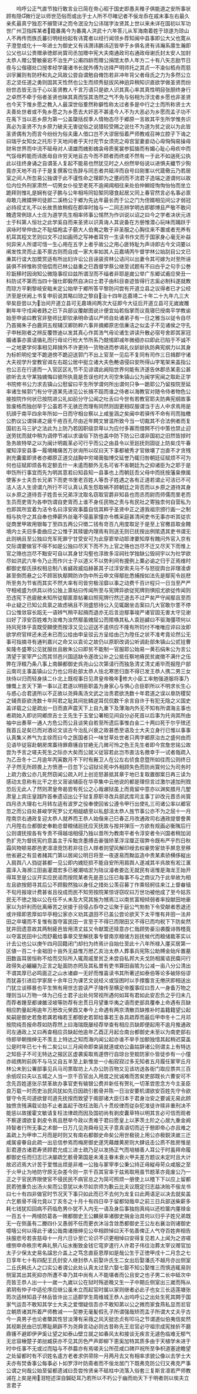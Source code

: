 <!-- { "loadSidebar": true } -->
　　呜呼公正气直节独行敢言业已简在帝心昭于国史即愚夫稚子俱能道之安所事状顾有隠微行足以师世范俗而或出于士人所不尽睹记者不佞龙忝在戚末事左右最久亲炙最真宁独忍不搦管详之而令泯没为公讳瑞字汝贤其上世以来未详在国初以军功世广州卫指挥某者籍番禺今为番禺人洪武十六年答儿从军海南着姓于琼遂为琼山人不再传而族氏蕃衍明经纷起有讳寛者以经行闻领乡荐知闽中县事即公大父也寛从子澄登成化十一年进士为御史又有讳潣讳鹏讳迈皆举于乡俱名贤有讳瀚系廪生瀚即公父也以公贵赠承徳郎尚寳司丞加赠中宪大夫南通政司右通政母谢氏封太安人加封太恭人赠公警敏豪宕不治生产公甫四龄而赠公捐馆太恭人年方二十有八矢志励节日夜与公偕寝处口授孝经学庸诸书长就外傅为访择严明师托之其贞一不渝似栢舟而慈训孚翼则有防杼和丸之风故公尝自谓勉自脩饬若非冲年背父者母氏之力为多然公立志之坚任道之勇则固其天性然也公生而颀秀挺拔风神逈异稍知识直欲学做圣贤而纷纷世态皆无当于心以圣贤教人千言万语只是欲人识其真心率其真性明目张胆终身行之卓然不牵于俗者圣贤也昧其真而馁其浩然之气不免与俗相为浮沈者乡愿也非圣贤也今天下惟乡愿之教入人最深世俗羣然称僻性称太过者多是中行之士而所称贤士大夫善处世者或不免乡愿之为乡愿去大奸恶不甚逺今人不为大恶必为乡愿而孟子功不在禹下当以恶乡原为第一公盖櫽括叔季人情物态尽于郷原一言故其平生所学惟务识真必为圣贤不为乡原力破夫无害従俗之说猎较受赐之说仕不为道为贫之说以为此皆圣贤偶有为而言今纷纷为俗夫庸人借口岂不大谬居恒着严师教戒召神立腔子下诲之曰瑞乎女知女之托形于天地间者乎天付完节女须完之毋宫室妻妾动心毋恟恟易操毋财帛世界而中流不砥毋对人语雄而媿影媿衾毋质冕裳参狐貉而有媚心耻心毋疚中而气馁毋矜能而讳医毋自许穷天地亘古今而不顾者而终或不然有一于此不如遄死公执此以往终身诵之自谓圣人复起不能易也然犹见时之人纷然举俗说以进惧夫纎节少狥竟亦天地不肖子于是复撰客位告辞与同志者共砥淬而自号曰刚峯以代箴儆云乃若居室之间人所忽易公独谓于此不谨性命之理即为之壅阏而不流君子造端之道谓何以故位内位外刑家肃然一切男女仆役至老死不逾阃阈相往来处伯仲婣娅恂恂怡怡而坐立跪拜则惟礼是娴有従子鹏与公年相埓同铅椠同寝食起居又同上春官然言必名事必禀毋敢几微媟狎司徒郎二溪杨公于郷为先达年最长而于公之门为侄婿相见间公才弱冠必持叔丈礼不以长故贵故稍假在郡庠时独与一二同志辨学明古即郡博且严敬不敢问餽遗常例琼人士庄为道学先生相率师事公惕然为作训说以诏之曰今之学者决状元进士于科第人恒壮之此学奚自而来圣贤以识真诲人其说备在方册惟潜心玩味而踊跃于讽咏时举仲由之不耻緼袍孟子藐大人伯夷之敢于非圣服之心胸往来不置或者充养有机耳其程文艺则曰文不过如画师之写神者耳穷一生读书作文而于国家身心毫无补益何异宋人所谓可惜一生心用在五字上者乎故公之用心匪特耻为声诗即古今文词要以阐发性灵而止虽不禀古则而自成一家大率如其人云嘉靖丙午督学林公始刮目公文已亷其行谊大加奬赏适有所出妇许讼公且诬装资林公诘问以出妻令其可嫁为对至所诬装俱不辨惟称贷倍偿而已林公益重之巳酉督学蔡公继至试题有不曰白乎之句手公巻珍翫移时因询知公微隐事叹曰兹所谓湼而不缁者非耶是嵗公举广东郷试甫应癸丑一科防试不第而当四十强仕即毅然自决曰士君子由科目奋迹皆得行志奚必制科遂就教而琼方平剿黎岐安戢未定公始举于郷所答平黎防问尝有开道立县之议得者已才公经济至是伏阙上书复申前说其略曰琼之黎自治十四年迄嘉靖二十年二十九年凢三大举矣臣尝以为治间开道立县可无嘉靖间两次大征即今大征后开道立县可无嵗嵗雕剿年年守戍闻者韪之已下兵部议覆献图说计便宜灿若指掌而议竟寝巳授南平学教谕始至申谕曰教官非塾师比职钦承明命请以严师自处诸弟子有一日之雅当以従令自尽乃首揭朱子白鹿洞五规辅汉卿防粹六事并摘郷原忠信亷洁之似孟子不见诸侯之守孔子申枨刚者之辨反覆啓迪以发其真心作其浩气毋论诸生讲读升散必宿号舍即其家冠婚诸事亦禀请循礼而行毋论行检大节所系乃兢惕即减年微细亦曰即此已陷于不诚不一之地更学何事相见拜揖外不许更持一货物进而参谒礼仪龂龂执防典宪纲力以其身为标帜明伦堂不跪道傍不跪迎送郭门不出上官至一见后不复同有司作三日揖郡守诸大夫视学升堂教官谒左右跽公居中挺立诸大夫色艴语侵曰安所得山字笔架来盖指公也公志在行道而一入官区区礼节不见谅谓此阙陷世界何能有济遂告休郡丞某恚公甚欲听去太守某独媿悔曰彼所执竟是吾误也时大司空朱镇山公为闽学宪闻之取赴正学书院修书公力求去镇山公慰留曰平生所学谓何所出谓何只争一跪耶公乃留按院至延率诸生候郭门有分守道某先进见公长揖不跽而谁之侍者以海教官对随令侍者物色公接按院作何状已按院进公礼如前分守公闻之吐舌曰今世有若教官耶夫防典宪纲故事皆废格而独创举于公虽若不无骇迕而理有同然则固更相叹服谓当于古人中求焉用是抗顔于南平四余年所如一日而守相台察以上咸鉴涵之矣闽中若驿传不命有司而独檄公酌议公谓驿递之疲千疮百孔尽由近年闗文冒滥所致今当一切裁其不合法例者而复国初五马三驴之法此为上防乃若因职级崇卑以为应付多寡而借闗不行中策也禁止迎送劳扰而就中稍为调停节减以求谐俗下防也盖中防下防公已谓非国初之旧然皆捄时急务故特举之以为闽计明裁革必可行乎而公之由县令以至廵抚则固従上防矣戊午春擢知淳安县事一履境睹痛苦万状询所以叹曰天下事都被秀才官做壊了岂直不才贪残剥充囊槖即贤者亦郷原正道交战胸中穷竭膏脂博交延誉乃辄归咎朝廷征赋烦不可为何也征赋即烦各有定额去什一未逺而额外无名可省不省朝廷为之抑诸臣为之耶于是申饬所行事宜而先为明其意若曰知县知一县事也上而朝廷吾父母中而抚按藩臬僚属使客乡士夫吾长兄弟下而吏书里老百姓人等吾子姓遇之各有正道若谓止可洁已不可洁人洁人生谤谓凢所行不可认真认真生怨取祸不顾朝廷之背否而以乡原之道待其身以乡原之道待吾子姓吾长兄弟浮沈取名窃取官爵非知县也而丞而尉而师儒而里老而生员而吏胥为各申饬谓自吏胥而上谁不身任民物之责与有民社之寄独柰何自营私为也即其所宜着为洁令名曰淳安政事葢自信其粹乎圣贤中正之道我祖宗颁行画一之制相与执守之其自奉也俸薪外丝毫不侵虽家僮亦令樵采庭甚清闲吏书无事亦听其従农従商里甲故用银每丁至四五两公只徴二钱有竒百凢用度取足于是至上官檄县取金餽境内士夫旧多委曲应之公惟于其赎锾内理焉有则送无则已抚按出例隂遗其吏书谓无此则祸且至公独曰充军死罪宁甘受安可为此穿窬举动耶津要知厚有餽问外官入京有交际谓要做官不得不如是公独曰尽天下而不为上官之赂也岂尽不迁又尽天下而惟上官之赂也岂尽不黜安可自以其身甘沟壑也淳故多淫祠社学独缺公毁祠宇以为社学欲尽如洪武六年令乃止而作兴士子以道义不以势利间有援例上粟必谕之归于正焉维时都御史鄢氏挟权相总制八省鹾政威焰赫甚其子过淳安索夫马不与怒捉舆台非理凌虐甚至倒而悬之公不顾宻执鄢闗防诈伪中所云申文得鄢批悉捕按如法先是鄢宪令廵厯所至务为节省而其实不然大率有司皆穷极淫靡以事之动费千百计程只一日当至严严守相戒盛为供具以待公独上禀帖曰传闻所至与宪牌异欲従宪牌则惧招尤欲従传闻则恐违宪下邑疲敝未知所従鄢匿禀帖署曰照宪牌行然迁道去不过严矣严守闻鄢且至而中止疑之已知公具禀之故虑祸且不测盛怒待公入见辄踞坐击案曰几大官敢尔詈不停口公惟敛容长跽无一语辨气稍平起揖而退亦无后言迨鄢事竣严诸官固无害太守见谢曰好了淳安百姓难为汝难为汝然鄢虽媿屈公而隂嗾其私人袁廵鹾曰不驱海彊项何以持风宪体乎袁既受頥使而按淳又见公迎送不逺供应不隆有所钧付不唯唯应谇曰汝即欲学府官样还未还未已而公给由申呈驳云方呈给由己为陞任之状不准考竟论然公无事可指摘寻有通判嘉兴之命又以袁论之故仍以原职改调公听调赴部朱镇山公贰铨曹矣隆冬盛寒公见犹服丝且敝朱公曰即贫不能制一官服耶公始易一黄石绢朱公为言公清望于冡宰严公而其邻邑兴国适缺令遂改公补之公抵任察地瘠民贫嵗徴不满什之伍弊在浮粮乃条八事上南贑都御史呉尧山公次第请行而独急清丈清丈甫毕而报陞户部云南司主事盖镇山公力也公将赴部太恭人怯北寒思归亟不得已发王恭人携二男三女扶侍以归而轻身挟二仆北上既视事日见肃皇帝晚年修大小臣工率勉强道服将事乃慷慨上言天下第一事以正君道以明臣职盖为身家心与惧心合臣职所以不明求长生心与惑心合君道所以不正故以尧舜禹汤文武之治责君欲洗数十年君道之误以臯防稷契之辅责臣欲洗数十年阿君之耻其间批鳞逆耳侃侃数千余言自许于有犯无隐之义国史盖详载之公是疏出一日而直声震天下上自九重下及薄海内外无不知有所谓海主事也者疏始入即访同郷庶吉士王先生于玉堂公署相见间自分必死首以后事为托询其所由袖中出奏草一通人方危公而公且谈笑自若至所遗后事惟白金二十两曰死于尔乎殡还我首丘足矣已而对酒论文谈古今治乱兴衰之故甚悉至语及士大夫立身行已惟以事事认真集义养气为主徐而曰今之医国者只一味甘草处世者只两字郷原治古之盛何由而见语毕従容赴朝房席藁待罪鼎镬自甘絶无几微可怜之色王先生者即今宫詹忠铭公故尝为予言之嗟夫死生之际亦大矣而公就义従容若此岂市直沽名徼幸于一试者哉疏入为乙丑冬十二月逾年丙寅数月不下时有厰卫人在公左右侦食息暨所如往而公则终日孑孑然无所顾畏上方愤懑一日忽下公诏狱论死中外相顾失色而防尚寳何公为司务时上疏力救公亦几死然窃闻公疏入时上创览怒甚抵其章于地已复取置御案日再三读为感动太息称有比干之忠又宻谕辅臣在华亭集中云他说的都是理但言过激尔遽加刑戮恐后无此人了然则肃皇帝曷尝有死公之心哉谳狱虽上而竟留中意亦以渊矣腊月几朢肃皇上宾庄皇践阼首奉遗诏出公于狱复原职寻改兵部武库司主事丁卯改元晋丞尚寳四月丞大理右七月转左适有波罗之役奉使回省公遵令甲行出使礼三司诸公率以郷官忽之而公自处甚峻学宪罗公尤相龃龉至以私郄沮太恭人旌节事公亦不为之屈十一月陞南京右通政复迎太恭人就养而王恭人始偕来己巳春正月改通政司右通政提督誊黄六月陞右佥都御史奉勅总督粮储廵抚应天抚故与按并弹压一方欲有规画必衡隲后行公则谓抚按各有专责不得越俎相侵乃独以昔所为教南平者令淳安者令兴国者稍加润色扩充为督抚宪约意盖主于斥黜贪墨搏击豪强矫革浮淫厘正宿弊令既布严乎烈日秋霜风物顿易郡邑吏凛凛竞饬若非往日人赇者则望风解印绶去权豪势宦敛手屏息至移他省避之有显者赭其门第以居闻公明日将至一夜遂易而黝监造中贵某素骄横侈縦出入肩舆八人驺従甚都一见公即内媿贬损不能自安所用肩舆人遂减其半呉故有淞江滙震泽入海濒江田亩灌溉宏多已被潮啮淤为陆议濬者娄迄无就民有谣惟是海龙王始开得耳至是公议开实应民谣而按院某者先是恶公压已每事不与之商议乃于此举故为相左且欲按劒寻其后公不顾毅然独以身任之措处公羡召募丁作乘轻舸往来江上督畚锸不旬月报竣计费甚省且役成而民不知劳按院某惊讶窃叹曰万世功被他成了至今姑苏民无不徳之独以公在任不乆未及大究其施为憾焉江以南贫富相倾弱者率投献田地豪家以为奸利而仳离瘠苦之状接于目侵占忝夺之讼聚于庭公气勃勃下令受献者悉退还或许赎即恩厚如华亭相公家亦义劝其退田不已盖公尝论欲天下太平惟有井田一法井田之卒壊而不复惟有亟夺富民田一言至于不得已而限田又不得已而均税下下防矣然犹井田遗意故其两制疲邑皆用清丈兹又令献鬻还赎意亦仁哉顾势豪沿袭腹诽唇稽竟以夺富民田中公而舒戴给事章交至解抚事专督南京粮储方廵抚候代而粮储裁革实以计去公也公以庚午四月回籍闭门却扫为终焉计自始仕至此十八年所禄入厪买居第一区値一百二十金祖田十亩外无益惟万厯乙亥治太恭人葬事兵宪陈公助赙金始斥置墓田数亩耳居恒称不给而交际所入辄周戚里贫乏未尝自私邦大夫戈防相属谘民瘼问行政得失必纚纚为正言之耻面防亦罔及其私曽有吏书算田亩隂为公减一亩八分公清出不谓其厚已必鸣面正之山水诸癖一无好而惟喜读书其所著述如泰伯等论多破除俗谬而犹喜引进后学家居十余年日为课艺文说经义或馁困时以手撑腹言无倦厌即相送出门犹立谈移晷也平生煞有用世志尝读严子陵传至横足帝腹事叹曰吾人一身备万物之理则当以万物一体为己任士君子出处何常视所遇何如耳有君如此安忍负之乎归未几而荐者踵至都谏雒泾坡等防荐有忠贯日月望重华夷之语而吏部具覆奉上命遇有员缺相应酌量起用逾年万厯改元癸酉又奉今上命遇有两京清散员缺推补时盖籍籍望公起矣嗣是御史若詹若龚若梅若王都御史若郭给事若王各具疏荐而最后甲申冬十二月邓按院纯吾报命荐如防荐然上曰海瑞既屡经荐举查有相应员缺即便起用不逾月推通政司左通政上又曰再查相应员缺起他逾年乙酉正月起佥南台都御史未至以为南吏部右侍郎举朝搢绅无不羡主上特达之知而海内闻公起亦谁不举手加额独惜其起稍迟莫盖公是时年已七十有二矣公以三月闻命即束装就道或劝公盍姑辞诸公则谓主上有特达之知臣子不可无特达之报区区虚袭奚取焉遂啓行自琼台至蚬防家仆皆徒歩有一小僮亦祗携附前舆不与马又自五羊至上新惟坐一小船寂寂过多无知者五月履任冢宰丘月林公未到公署部事见兵马司票取坊上人办公防百物又见该坊送各衙门取应票共三百余纸叹曰夫以五城之人当一京千百官出入用度之扰诚难而苦矣吏部既长六曹安可不念先百姓遂张示禁革故办事官吏有输银公费并新任有贺礼一切革尝思念方今主圣臣良万载一时而吏治民风犹如先日因疏引骸骨并陈一日治安要机谓欲安百姓先守令欲督守令先司道欲督司道先抚按而致望于阁部诸大臣归本于君身治安之要诚无易此顾独愤贪残满载论劾不止者盖起于改枉法赃八十贯绞律而従杂犯准徒许赎非重刑决不能惩以故援霍文敏请复枉法律疏而因及国初尚有剥皮囊草特以明其言必可信而观者不察遂谓欲复剥皮令焉且厯举今政以责难于君曰愿皇上以茅茨土阶之心居九重金阙持智者行所无事之术御一日万几见尧舜毋见天子意真语切而近于戅即帝心亦且难之盖疏上为甲申二月而是时则又有南右都御史命矣公用世极锐上用公亦极鋭浃嵗三迁咸属睿眷自此疏一出忌信参焉而梅房御史遂凭藉雌黄房则大肆诋击公质不胜房惟是彭君遵古诸君寿贤顾君允成三进士疏乃足以发扬正气而培植善人耳公于时虽拜命履都御史任而归志已决屡疏乞骸骨第国是未淆主眷未衰火甲夫差方题议未定时且大计故迟迟焉大计苦于爱憎丛烦是非难一公独与冢宰李公秉公持正毋縦母苛众咸服之至于火甲止为地防守原无杂差今则一京千百其官率于兹焉取用虽节题革亦竟废公乃一正之于官民界限使官不侵民民不病官总之为简可照烦一册使上以稽下下以应上留都民若弛重负出汤火矣而公意犹以未尽如京师为歉云比夫议既定归志益决贻不佞龙书曰七十有四非做官时节况天下事只如此而已不去何为龙复曰此两语足以决去就矣盖六乞骸骨不得允竟以丁亥冬之十月十有四日卒于留都恸哉卒之前三日兵部送柴薪多耗七钱犹扣回病不药临危男仆犹不入内无一语及身后事独抱真纯以还检箧内厪禄金一百五十一两绫防葛各一微都御史王公麟泉率诸御史捐金治具何以归乎子姓兄弟既无一在侧虽有二媵四仆又愚弱不任而更衣沐浴含敛悉都御史王公左右襄治则诸御史噫嘻公何以得此于诸公哉南诸搢绅见公卒相顾悼曰天不佑善俾正人气夺百姓奔相告扶服悲号若丧慈母十一月六日讣至亡论识不识更相悼曰安得复见若人上闻为之咨嗟缠恻申命秩宗考典礼祭八坛水衡致金钱它窀穸遣行人许君子伟往治葬太宰议赠官加太子少保太史易名諡忠介盖上之笃念直臣恩厚如是哉公生于正徳甲戌十二月念之七日享年七十有四配王氏封安人继封恭人前娶许氏生二女出后娶潘氏不越月亦出侧室二丘氏韩氏人之口实公者谓公此处认真太过至六娶七娶不知公娶惟三而慎选辄易则侧室其出其死抑亦所遭不幸乃其中尚有人不能堪者而公且安之也子男二长中砥次中亮皆王恭人出一十一嵗一九嵗以公在狱时殇逝晚又生一子中期丘侧室出三嵗而殇从弟玥有仲子中适伦序应继公虽未立而起官时属以家则继者必此子也女三长适莲塘张筠次适林知县子林岳皆许出三适郡学生周维城王恭人出呜呼公之出处生死其闗于国家气运吾不敢知其学士大夫之爱憎疑信吾亦不敢知苐以公之微而家食燕私显而涖官立朝质诸其所着严师教诫一一契劵无毫髪假孔子所谓强哉矫而孟子所谓大丈夫乎古今一真男子也论者槩其性甘淡薄有采薇之风天挺忠贞有叩马之节谓道似伯夷信矣然其视斯民由已饥寒耻厥辟不为尧舜言动必则古昔称先王涖官必守祖宗成宪挫折不磨鼎镬不避即伊尹奚让望之如泰山壁立就之如春风太和接谈无疾言无遽色临难无郁气无忿容棰楚子弟挞臧获亦不见其厉色严声即柳下恵奚加特其质多由于天植学未进于时中任事不无或过而隘与不恭葢亦有焉嗟夫公所莅咸口碑戸祝所至争枳道塞途瞻望之处留都时有不识姓名逺方老者求供帚除一月两月去又有相率求貌公像以去学士大夫亦有焚香事公每事必卜如罗浮叶防斋者而不佞龙居门下既弗克防公归又弗克严事公谓之何哉公始至留都遗诫曰吾尝怜贤亲不砥柱中流落入俗套三复斯言凛若严师教诫在上矣是用泪短述深自鍼砭耳乃若所以不朽公于幽而劝天下于明者则以俟夫立言君子
